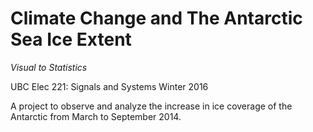 Climate Change and The Antarctic Sea Ice Extent
===============================================
_Visual to Statistics_  

UBC Elec 221: Signals and Systems Winter 2016  

A project to observe and analyze the increase in ice coverage of the Antarctic from March to September 2014.  
